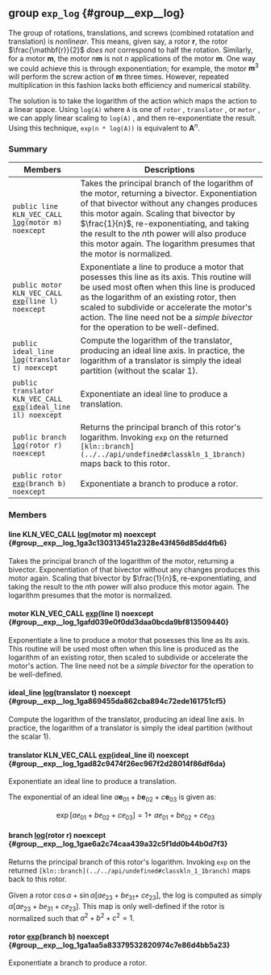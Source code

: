 ## group `exp_log` {#group__exp__log}

The group of rotations, translations, and screws (combined rotatation and translation) is *nonlinear*. This means, given say, a rotor $\mathbf{r}$, the rotor $\frac{\mathbf{r}}{2}$ *does not* correspond to half the rotation. Similarly, for a motor $\mathbf{m}$, the motor $n \mathbf{m}$ is not $n$ applications of the motor $\mathbf{m}$. One way we could achieve this is through exponentiation; for example, the motor $\mathbf{m}^3$ will perform the screw action of $\mathbf{m}$ three times. However, repeated multiplication in this fashion lacks both efficiency and numerical stability.

The solution is to take the logarithm of the action which maps the action to a linear space. Using `log(A)`  where `A`  is one of `rotor` , `translator` , or `motor` , we can apply linear scaling to `log(A)` , and then re-exponentiate the result. Using this technique, `exp(n * log(A))`  is equivalent to $\mathbf{A}^n$.

### Summary

 Members                        | Descriptions                                
--------------------------------|---------------------------------------------
`public line KLN_VEC_CALL ` [`log`](#group__exp__log_1ga3c130313451a2328e43f456d85dd4fb6)`(motor m) noexcept`             | Takes the principal branch of the logarithm of the motor, returning a bivector. Exponentiation of that bivector without any changes produces this motor again. Scaling that bivector by $\frac{1}{n}$, re-exponentiating, and taking the result to the $n$th power will also produce this motor again. The logarithm presumes that the motor is normalized.
`public motor KLN_VEC_CALL ` [`exp`](#group__exp__log_1gafd039e0f0dd3daa0bcda9bf813509440)`(line l) noexcept`             | Exponentiate a line to produce a motor that posesses this line as its axis. This routine will be used most often when this line is produced as the logarithm of an existing rotor, then scaled to subdivide or accelerate the motor's action. The line need not be a *simple bivector* for the operation to be well-defined.
`public ideal_line ` [`log`](#group__exp__log_1ga869455da862cba894c72ede161751cf5)`(translator t) noexcept`             | Compute the logarithm of the translator, producing an ideal line axis. In practice, the logarithm of a translator is simply the ideal partition (without the scalar $1$).
`public translator KLN_VEC_CALL ` [`exp`](#group__exp__log_1gad82c9474f26ec967f2d28014f86df6da)`(ideal_line il) noexcept`             | Exponentiate an ideal line to produce a translation.
`public branch ` [`log`](#group__exp__log_1gae6a2c74caa439a32c5f1dd0b44b0d7f3)`(rotor r) noexcept`             | Returns the principal branch of this rotor's logarithm. Invoking `exp`  on the returned `[kln::branch](../../api/undefined#classkln_1_1branch)`  maps back to this rotor.
`public rotor ` [`exp`](#group__exp__log_1ga1aa5a83379532820974c7e86d4bb5a23)`(branch b) noexcept`             | Exponentiate a branch to produce a rotor.

### Members

#### line KLN_VEC_CALL  [log](#group__exp__log_1ga3c130313451a2328e43f456d85dd4fb6)(motor m) noexcept  {#group__exp__log_1ga3c130313451a2328e43f456d85dd4fb6}

Takes the principal branch of the logarithm of the motor, returning a bivector. Exponentiation of that bivector without any changes produces this motor again. Scaling that bivector by $\frac{1}{n}$, re-exponentiating, and taking the result to the $n$th power will also produce this motor again. The logarithm presumes that the motor is normalized.

#### motor KLN_VEC_CALL  [exp](#group__exp__log_1gafd039e0f0dd3daa0bcda9bf813509440)(line l) noexcept  {#group__exp__log_1gafd039e0f0dd3daa0bcda9bf813509440}

Exponentiate a line to produce a motor that posesses this line as its axis. This routine will be used most often when this line is produced as the logarithm of an existing rotor, then scaled to subdivide or accelerate the motor's action. The line need not be a *simple bivector* for the operation to be well-defined.

#### ideal_line  [log](#group__exp__log_1ga869455da862cba894c72ede161751cf5)(translator t) noexcept  {#group__exp__log_1ga869455da862cba894c72ede161751cf5}

Compute the logarithm of the translator, producing an ideal line axis. In practice, the logarithm of a translator is simply the ideal partition (without the scalar $1$).

#### translator KLN_VEC_CALL  [exp](#group__exp__log_1gad82c9474f26ec967f2d28014f86df6da)(ideal_line il) noexcept  {#group__exp__log_1gad82c9474f26ec967f2d28014f86df6da}

Exponentiate an ideal line to produce a translation.

The exponential of an ideal line $a \mathbf{e}_{01} + b\mathbf{e}_{02} + c\mathbf{e}_{03}$ is given as:

$$\exp{\left[a\ee_{01} + b\ee_{02} + c\ee_{03}\right]} = 1 +\ a\ee_{01} + b\ee_{02} + c\ee_{03}$$

#### branch  [log](#group__exp__log_1gae6a2c74caa439a32c5f1dd0b44b0d7f3)(rotor r) noexcept  {#group__exp__log_1gae6a2c74caa439a32c5f1dd0b44b0d7f3}

Returns the principal branch of this rotor's logarithm. Invoking `exp`  on the returned `[kln::branch](../../api/undefined#classkln_1_1branch)`  maps back to this rotor.

Given a rotor $\cos\alpha + \sin\alpha\left[a\ee_{23} + b\ee_{31} +\ c\ee_{23}\right]$, the log is computed as simply $\alpha\left[a\ee_{23} + b\ee_{31} + c\ee_{23}\right]$. This map is only well-defined if the rotor is normalized such that $a^2 + b^2 + c^2 = 1$.

#### rotor  [exp](#group__exp__log_1ga1aa5a83379532820974c7e86d4bb5a23)(branch b) noexcept  {#group__exp__log_1ga1aa5a83379532820974c7e86d4bb5a23}

Exponentiate a branch to produce a rotor.

